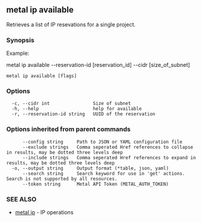 ## metal ip available

Retrieves a list of IP resevations for a single project.

### Synopsis

Example:

metal ip available --reservation-id [reservation_id] --cidr [size_of_subnet]

  

```
metal ip available [flags]
```

### Options

```
  -c, --cidr int                Size of subnet
  -h, --help                    help for available
  -r, --reservation-id string   UUID of the reservation
```

### Options inherited from parent commands

```
      --config string     Path to JSON or YAML configuration file
      --exclude strings   Comma seperated Href references to collapse in results, may be dotted three levels deep
      --include strings   Comma seperated Href references to expand in results, may be dotted three levels deep
  -o, --output string     Output format (*table, json, yaml)
      --search string     Search keyword for use in 'get' actions. Search is not supported by all resources.
      --token string      Metal API Token (METAL_AUTH_TOKEN)
```

### SEE ALSO

* [metal ip](metal_ip.md)	 - IP operations


